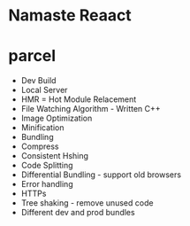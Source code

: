 # Namaste Reaact 
# parcel
- Dev Build
- Local Server
- HMR = Hot Module Relacement
- File Watching Algorithm - Written C++
- Image Optimization
- Minification
- Bundling
- Compress
- Consistent Hshing
- Code Splitting
- Differential Bundling - support old browsers
- Error handling
- HTTPs
- Tree shaking - remove unused code
- Different dev and prod bundles
